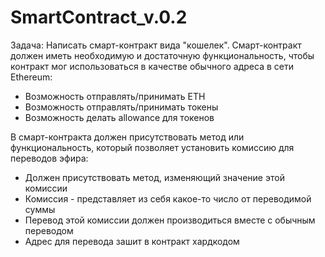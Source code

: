 # SmartContract_v.0.2
Задача:
Написать смарт-контракт вида "кошелек".
Смарт-контракт должен иметь необходимую и достаточную функциональность, чтобы контракт мог использоваться в качестве обычного адреса в сети Ethereum:
* Возможность отправлять/принимать ETH
* Возможность отправлять/принимать токены
* Возможность делать allowance для токенов

В смарт-контракта должен присутствовать метод или функциональность, который позволяет установить комиссию для переводов эфира:
* Должен присутствовать метод, изменяющий значение этой комиссии
* Комиссия - представляет из себя какое-то число от переводимой суммы
* Перевод этой комиссии должен производиться вместе с обычным переводом
* Адрес для перевода зашит в контракт хардкодом
